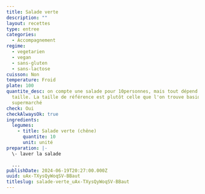 ```yaml
---
title: Salade verte
description: ""
layout: recettes
type: entree
categories:
  - Accompagnement
regime:
  - vegetarien
  - vegan
  - sans-gluten
  - sans-lactose
cuisson: Non
temperature: Froid
plate: 100
quantite_desc: on compte une salade pour 10personnes, mais tout dépend de sa
  taille. La taille de référence est plutôt celle que l'on trouve basiquement au
  supermarché
check: Oui
checkAlwaysOk: true
ingredients:
  legumes:
    - title: Salade verte (chêne)
      quantite: 10
      unit: unité
preparation: |-
  \- laver la salade

  ...
publishDate: 2024-06-19T20:27:00.000Z
uuid: uAx-TXysQyWoqSV-BBaut
titleslug: salade-verte_uAx-TXysQyWoqSV-BBaut
---
```

